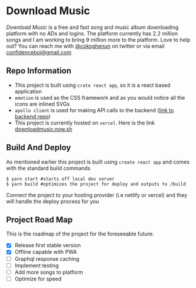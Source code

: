 # Download Music
_Download Music_ is a free and fast song and music album downloading platform with no ADs and logins. The platform currently has 2.2 million songs and I am working to bring 9 million more to the platform. Love to help out? You can reach me with [@cokoghenun](https://twitter.com/cokoghenun) on twitter or via email [confidenceboi@gmail.com](mailto:confidenceboi@gmail.com)

## Repo Information
- This project is built using `crate react app`, so it is a react based application
- `emotion` is used as the CSS framework and as you would notice all the icons are inlined SVGs
- `apollo client` is used for making API calls to the backend ([link to backend repo](https://github.com/Confidence-Okoghenun/download-music-api))
- This project is currently hosted on `vercel`. Here is the link [downloadmusic.now.sh](https://downloadmusic.now.sh)

## Build And Deploy
As mentioned earlier this project is built using `create react app` and comes with the standard build commands
```
$ yarn start #starts off local dev server
$ yarn build #optimizes the project for deploy and outputs to /build
```

Connect the project to your hosting provider (i.e netlify or vercel) and they will handle the deploy process for you

## Project Road Map
This is the roadmap of the project for the foreseeable future:
- [x] Release first stable version
- [x] Offline capable with PWA
- [ ] Graphql response caching
- [ ] Implement testing
- [ ] Add more songs to platform
- [ ] Optimize for speed
